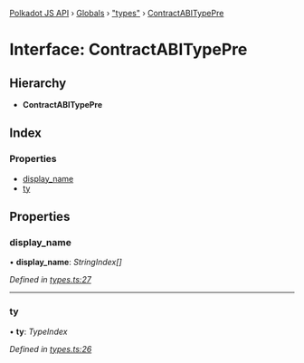 [Polkadot JS API](../README.md) › [Globals](../globals.md) › ["types"](../modules/_types_.md) › [ContractABITypePre](_types_.contractabitypepre.md)

# Interface: ContractABITypePre

## Hierarchy

* **ContractABITypePre**

## Index

### Properties

* [display_name](_types_.contractabitypepre.md#display_name)
* [ty](_types_.contractabitypepre.md#ty)

## Properties

###  display_name

• **display_name**: *StringIndex[]*

*Defined in [types.ts:27](https://github.com/polkadot-js/api/blob/011e24bd49/packages/api-contract/src/types.ts#L27)*

___

###  ty

• **ty**: *TypeIndex*

*Defined in [types.ts:26](https://github.com/polkadot-js/api/blob/011e24bd49/packages/api-contract/src/types.ts#L26)*
